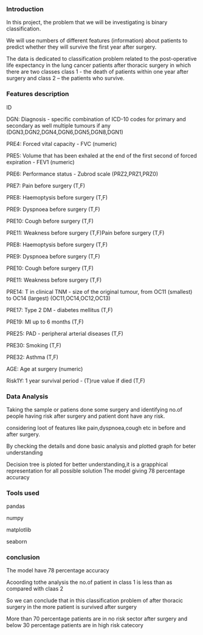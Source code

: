 ### Introduction
In this project, the problem that we will be investigating is binary classification.

We will use numbers of different features (information) about patients to predict whether they will survive the first year after surgery.

The data is dedicated to classification problem related to the post-operative life expectancy in the lung cancer patients after thoracic surgery in which there are two classes class 1 - the death of patients within one year after surgery and class 2 – the patients who survive.

### Features description
ID

DGN: Diagnosis - specific combination of ICD-10 codes for primary and secondary as well multiple tumours if any (DGN3,DGN2,DGN4,DGN6,DGN5,DGN8,DGN1)

PRE4: Forced vital capacity - FVC (numeric)

PRE5: Volume that has been exhaled at the end of the first second of forced expiration - FEV1 (numeric)

PRE6: Performance status - Zubrod scale (PRZ2,PRZ1,PRZ0)

PRE7: Pain before surgery (T,F)

PRE8: Haemoptysis before surgery (T,F)

PRE9: Dyspnoea before surgery (T,F)

PRE10: Cough before surgery (T,F)

PRE11: Weakness before surgery (T,F)Pain before surgery (T,F)

PRE8: Haemoptysis before surgery (T,F)

PRE9: Dyspnoea before surgery (T,F)

PRE10: Cough before surgery (T,F)

PRE11: Weakness before surgery (T,F)

PRE14: T in clinical TNM - size of the original tumour, from OC11 (smallest) to OC14 (largest) (OC11,OC14,OC12,OC13)

PRE17: Type 2 DM - diabetes mellitus (T,F)

PRE19: MI up to 6 months (T,F)

PRE25: PAD - peripheral arterial diseases (T,F)

PRE30: Smoking (T,F)

PRE32: Asthma (T,F)

AGE: Age at surgery (numeric)

Risk1Y: 1 year survival period - (T)rue value if died (T,F)

### Data Analysis
Taking the sample or patiens done some surgery and identifying no.of people having risk after surgery and patient dont have any risk.

considering loot of features like pain,dyspnoea,cough etc in before and after surgery.

By checking the details and done basic analysis and plotted graph for beter understanding

Decision tree is ploted for better understanding,it is a grapphical representation for all possible solution
The model giving 78 percentage accuracy
### Tools used
pandas

numpy

matplotlib

seaborn
### conclusion
The model have 78 percentage accuracy

Acoording tothe analysis the no.of patient in class 1 is less than as compared with claas 2

So we can conclude that in this classification problem of after thoracic surgery in the more patient is survived after surgery

More than 70 percentage patients are in no risk sector after surgery and below 30 percentage patients are in high risk catecory


